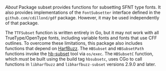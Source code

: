 *About*
Package subset provides functions for subsetting SFNT type fonts. It also provides implementations of the `FontSubsetter` interface defined in the `github.com/cdillond/gdf` package. However, it may be used independently of that package.

The `TTFSubset` function is written entirely in Go, but it may not work with all TrueType/OpenType fonts, including variable fonts and fonts that use CFF outlines. To overcome these limitations, this package also includes functions that depend on [HarfBuzz](https://harfbuzz.github.io/). The `HBSubset` and `HBSubsetPath` functions invoke the [hb-subset](https://harfbuzz.github.io/utilities.html#utilities-command-line-hbsubset) tool via `os/exec`. The `HBSubsetC` function, which *must* be built using the build tag `hbsubsetc`, uses CGo to call functions in `libharfbuzz` and `libharfbuzz-subset` versions 2.9.0 and later.